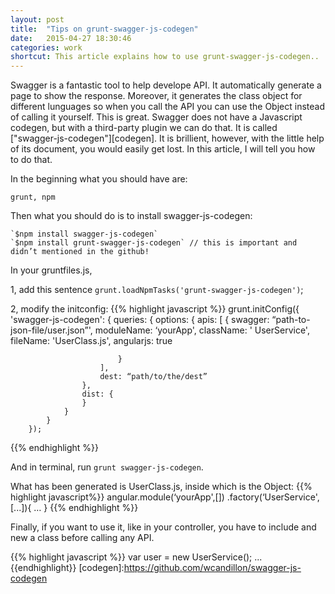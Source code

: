 ```yaml
---
layout: post
title:  "Tips on grunt-swagger-js-codegen"
date:   2015-04-27 18:30:46
categories: work
shortcut: This article explains how to use grunt-swagger-js-codegen..
---
```

Swagger is a fantastic tool to help develope API. It automatically generate a page to show the response. Moreover, it generates the class object for different lunguages so when you call the API you can use the Object instead of calling it yourself. This is great. Swagger does not have a Javascript codegen, but with a third-party plugin we can do that. It is called ["swagger-js-codegen"][codegen]. It is brillient, however, with the little help of its document, you would easily get lost. In this article, I will tell you how to do that.

In the beginning what you should have are:

`grunt, npm`

Then what you should do is to install swagger-js-codegen:

	`$npm install swagger-js-codegen`
	`$npm install grunt-swagger-js-codegen` // this is important and didn’t mentioned in the github!

In your gruntfiles.js,

1, add this sentence `grunt.loadNpmTasks('grunt-swagger-js-codegen')`;

2, modify the initconfig:
{{% highlight javascript %}}
	 grunt.initConfig({
	        'swagger-js-codegen': {
	            queries: {
	                options: {
	                    apis: [
	                        {
	                        swagger: “path-to-json-file/user.json”',
	                        moduleName: ‘yourApp',
	                        className: ' UserService',
	                        fileName: 'UserClass.js',
	                        angularjs: true

	                        }
	                    ],
	                    dest: “path/to/the/dest”
	                },
	                dist: {
	                }
	            }
	        }
	    });
{{% endhighlight %}}

And in terminal, run `grunt swagger-js-codegen`.

What has been generated is UserClass.js, inside which is the Object:
{{%  highlight javascript%}}
	angular.module(‘yourApp',[]) 
	.factory(‘UserService',[...]){
	…
	}
{{% endhighlight %}}
 

Finally, if you want to use it, like in your controller, you have to include and new a class before calling any API.

{{% highlight javascript %}}
	var user = new UserService();
	...
{{endhighlight}}
[codegen]:https://github.com/wcandillon/swagger-js-codegen
